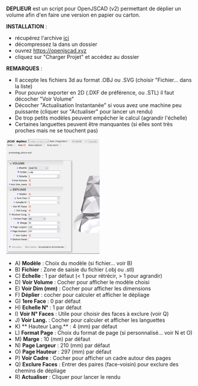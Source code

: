 **DEPLIEUR** est un script pour OpenJSCAD (v2) permettant de déplier un volume afin d'en faire une version en papier ou carton.

**INSTALLATION** :
- récupérez l'archive [ici](deplieur.zip)
- décompressez la dans un dossier
- ouvrez https://openjscad.xyz
- cliquez sur "Charger Projet" et accédez au dossier

**REMARQUES** :
- Il accepte les fichiers 3d au format .OBJ ou .SVG (choisir "Fichier... dans la liste)
- Pour pouvoir exporter en 2D (.DXF de préférence, ou .STL) il faut décocher "Voir Volume"
- Décocher "Actualisation Instantanée" si vous avez une machine peu puissante (cliquer sur "Actualiser" pour lancer un rendu)
- De trop petits modèles peuvent empêcher le calcul (agrandir l'échelle)
- Certaines languettes peuvent être manquantes (si elles sont très proches mais ne se touchent pas)

<img src="capture3.png" width=50% height=50%>

- A) **Modèle** : Choix du modèle (si fichier... voir B)
- B) **Fichier** : Zone de saisie du fichier (.obj ou .stl)
- C) **Echelle** : 1 par défaut (< 1 pour rétrécir, > 1 pour agrandir)
- D) **Voir Volume** : Cocher pour afficher le modèle choisi
- E) **Voir Dim (mm)** : Cocher pour afficher les dimensions
- F) **Déplier** : cocher pour calculer et afficher le dépliage
- G) **1ere Face** : 0 par défaut
- H) **Echelle N°** : 1 par défaut
- I) **Voir N° Faces** : Utile pour choisir des faces à exclure (voir Q)
- J) **Voir Lang.** : Cocher pour calculer et afficher les languettes
- K) ** Hauteur Lang.** : 4 (mm) par défaut
- L) **Format Page** : Choix du format de page (si personnalisé... voir N et O)
- M) **Marge** : 10 (mm) par défaut
- N) **Page Largeur** : 210 (mm) par défaut
- O) **Page Hauteur** : 297 (mm) par défaut
- P) **Voir Cadre** : Cocher pour afficher un cadre autour des pages
- Q) **Exclure Faces** : Entrer des paires (face-voisin) pour exclure des chemins de dépliage
- R) **Actualiser** : Cliquer pour lancer le rendu
